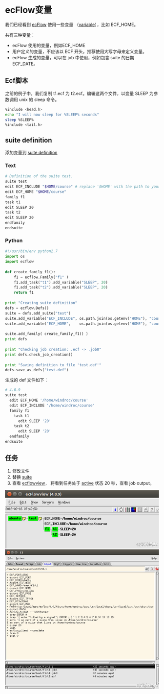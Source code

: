 # ecFlow变量

我们已经看到 [ecFlow](https://software.ecmwf.int/wiki/display/ECFLOW/Glossary#term-ecflow) 使用一些变量
（[variable](https://software.ecmwf.int/wiki/display/ECFLOW/Glossary#term-variable)），比如 ECF_HOME。

共有三种变量：

* ecFlow 使用的变量，例如ECF_HOME
* 用户定义的变量，不应该以 ECF 开头，推荐使用大写字母来定义变量。
* ecFlow 生成的变量，可以在 job 中使用，例如包含 suite 的日期 ECF_DATE。

## Ecf脚本

之前的例子中，我们复制 t1.ecf 为 t2.ecf。编辑这两个文件，以变量 SLEEP 为参数调用 unix 的 sleep 命令。

```bash
%include <head.h>
echo "I will now sleep for %SLEEP% seconds"
sleep %SLEEP%
%include <tail.h>
```

## suite definition

添加变量到 [suite definition](https://software.ecmwf.int/wiki/display/ECFLOW/Glossary#term-suite-definition)

### Text

```bash
# Definition of the suite test.
suite test
edit ECF_INCLUDE "$HOME/course" # replace '$HOME' with the path to your home directory
edit ECF_HOME "$HOME/course"
family f1
task t1
edit SLEEP 20
task t2
edit SLEEP 20
endfamily
endsuite
```

### Python

```python
#!/usr/bin/env python2.7
import os
import ecflow

def create_family_f1():
    f1 = ecflow.Family("f1" )
    f1.add_task("t1").add_variable("SLEEP", 20)
    f1.add_task("t2").add_variable("SLEEP", 20)
    return f1

print "Creating suite definition"
defs = ecflow.Defs()
suite = defs.add_suite("test")
suite.add_variable("ECF_INCLUDE", os.path.join(os.getenv("HOME"), "course"))
suite.add_variable("ECF_HOME",    os.path.join(os.getenv("HOME"), "course"))

suite.add_family( create_family_f1() )
print defs

print "Checking job creation: .ecf -> .job0"
print defs.check_job_creation()

print "Saving definition to file 'test.def'"
defs.save_as_defs("test.def")
```

生成的 def 文件如下：

```bash
# 4.0.9
suite test
  edit ECF_HOME '/home/windroc/course'
  edit ECF_INCLUDE '/home/windroc/course'
  family f1
    task t1
      edit SLEEP '20'
    task t2
      edit SLEEP '20'
  endfamily
endsuite
```

## 任务

1. 修改文件
2. 替换 [suite](https://software.ecmwf.int/wiki/display/ECFLOW/Glossary#term-suite)
3. 查看 [ecflowview](https://software.ecmwf.int/wiki/display/ECFLOW/Glossary#term-ecflowview)，
将看到任务处于 [active](https://software.ecmwf.int/wiki/display/ECFLOW/Glossary#term-active) 状态 20 秒，查看 job output。

![](./asset/suite-after-variable-added.jpg)
![](./asset/output-after-variable-added.jpg)

